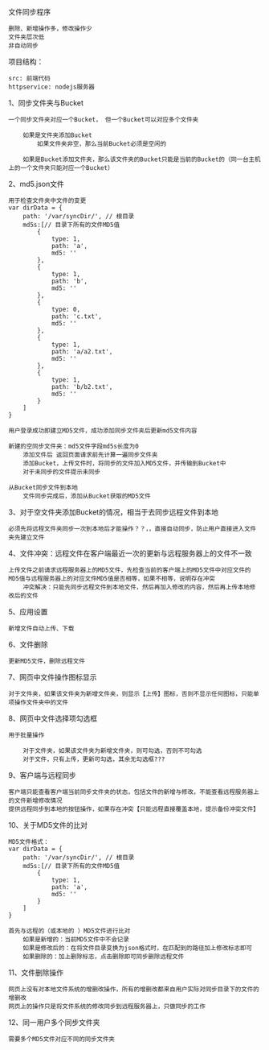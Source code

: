 文件同步程序

    删除、新增操作多，修改操作少
    文件夹层次低
    非自动同步

项目结构：
    
    src: 前端代码
    httpservice: nodejs服务器 


1、同步文件夹与Bucket
    
    一个同步文件夹对应一个Bucket， 但一个Bucket可以对应多个文件夹

        如果是文件夹添加Bucket
            如果文件夹非空，那么当前Bucket必须是空闲的

        如果是Bucket添加文件夹，那么该文件夹的Bucket只能是当前的Bucket的（同一台主机上的一个文件夹只能对应一个Bucket）

2、md5.json文件

    用于检查文件夹中文件的变更
    var dirData = {
        path: '/var/syncDir/', // 根目录
        md5s:[// 目录下所有的文件MD5值
            {
                type: 1,
                path: 'a',
                md5: ''
            },
            {
                type: 1,
                path: 'b',
                md5: ''
            },
            {
                type: 0,
                path: 'c.txt',
                md5: ''
            },
            {
                type: 1,
                path: 'a/a2.txt',
                md5: ''
            },
            {
                type: 1,
                path: 'b/b2.txt',
                md5: ''
            }
        ]
    }

    用户登录成功即建立MD5文件，成功添加同步文件夹后更新md5文件内容

    新建的空同步文件夹：md5文件字段md5s长度为0
        添加文件后 返回页面请求前先计算一遍同步文件夹
        添加Bucket，上传文件时，将同步的文件加入MD5文件，并传输到Bucket中
        对于未同步的文件提示未同步

    从Bucket同步文件到本地
        文件同步完成后，添加从Bucket获取的MD5文件


3、对于空文件夹添加Bucket的情况，相当于去同步远程文件到本地

    必须先将远程文件夹同步一次到本地后才能操作？？，，直接自动同步，防止用户直接进入文件夹先建立文件


4、文件冲突：远程文件在客户端最近一次的更新与远程服务器上的文件不一致
    
    上传文件之前请求远程服务器上的MD5文件，先检查当前的客户端上的MD5文件中对应文件的MD5值与远程服务器上的对应文件MD5值是否相等，如果不相等，说明存在冲突
        冲突解决：只能先同步远程文件到本地文件，然后再加入修改的内容，然后再上传本地修改后的文件

5、应用设置

    新增文件自动上传、下载

6、文件删除

    更新MD5文件，删除远程文件


7、网页中文件操作图标显示

    对于文件夹，如果该文件夹为新增文件夹，则显示【上传】图标，否则不显示任何图标，只能单项操作文件夹中的文件

8、网页中文件选择项勾选框

    用于批量操作

        对于文件夹，如果该文件夹为新增文件夹，则可勾选，否则不可勾选
        对于文件，只有上传，更新可勾选，其余无勾选框???

9、客户端与远程同步

    客户端只能查看客户端当前同步文件夹的状态，包括文件的新增与修改，不能查看远程服务器上的文件新增修改情况
    提供远程同步到本地的按钮操作，如果存在冲突【只能远程直接覆盖本地，提示备份冲突文件】

10、关于MD5文件的比对

    MD5文件格式：
    var dirData = {
        path: '/var/syncDir/', // 根目录
        md5s:[// 目录下所有的文件MD5值
            {
                type: 1,
                path: 'a',
                md5: ''
            }
        ]
    }

    首先与远程的（或本地的 ）MD5文件进行比对
        如果是新增的：当前MD5文件中不会记录
        如果是修改后的：在将文件目录变换为json格式时，在匹配到的路径加上修改标志即可
        如果删除的：加上删除标志，点击删除即可同步删除远程文件


11、文件删除操作

    网页上没有对本地文件系统的增删改操作，所有的增删改都来自用户实际对同步目录下的文件的增删改
    网页上的操作只是将文件系统的修改同步到远程服务器上，只做同步的工作


12、同一用户多个同步文件夹

    需要多个MD5文件对应不同的同步文件夹




